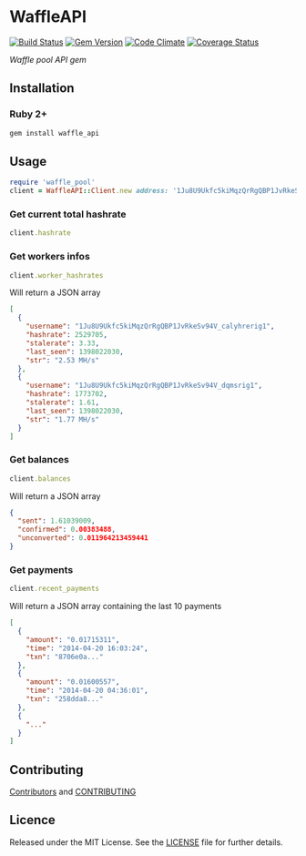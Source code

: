 # WaffleAPI

[![Build Status][travis_img]][travis_url]
[![Gem Version][fury_img]][fury_url]
[![Code Climate][code_climate_img]][code_climate_url]
[![Coverage Status][coveralls_img]][coveralls_url]

_Waffle pool API gem_

## Installation

### Ruby 2+

```ruby
gem install waffle_api
```

## Usage

```ruby
require 'waffle_pool'
client = WaffleAPI::Client.new address: '1Ju8U9Ukfc5kiMqzQrRgQBP1JvRkeSv94V'
```


### Get current total hashrate
```ruby
client.hashrate
```


### Get workers infos

```ruby
client.worker_hashrates
```

Will return a JSON array

```json
[
  {
    "username": "1Ju8U9Ukfc5kiMqzQrRgQBP1JvRkeSv94V_calyhrerig1",
    "hashrate": 2529705,
    "stalerate": 3.33,
    "last_seen": 1398022030,
    "str": "2.53 MH/s"
  },
  {
    "username": "1Ju8U9Ukfc5kiMqzQrRgQBP1JvRkeSv94V_dqmsrig1",
    "hashrate": 1773702,
    "stalerate": 1.61,
    "last_seen": 1398022030,
    "str": "1.77 MH/s"
  }
]
```


### Get balances

```ruby
client.balances
```

Will return a JSON array

```json
{
  "sent": 1.61039009,
  "confirmed": 0.00383488,
  "unconverted": 0.011964213459441
}
```


### Get payments

```ruby
client.recent_payments
```

Will return a JSON array containing the last 10 payments

```json
[
  {
    "amount": "0.01715311",
    "time": "2014-04-20 16:03:24",
    "txn": "8706e0a..."
  },
  {
    "amount": "0.01600557",
    "time": "2014-04-20 04:36:01",
    "txn": "258dda8..."
  },
  {
    "..."
  }
]
```


## Contributing

[Contributors](https://github.com/Calyhre/waffle_api/graphs/contributors) and [CONTRIBUTING](https://github.com/Calyhre/waffle_api/blob/master/CONTRIBUTING.md)

## Licence

Released under the MIT License. See the [LICENSE](https://github.com/Calyhre/waffle_api/blob/master/LICENSE.md) file for further details.

[travis_img]: https://travis-ci.org/Calyhre/waffle_api.svg?branch=master
[travis_url]: https://travis-ci.org/Calyhre/waffle_api
[fury_img]: https://badge.fury.io/rb/waffle_api.svg
[fury_url]: http://badge.fury.io/rb/waffle_api
[code_climate_img]: https://codeclimate.com/github/Calyhre/waffle_api.png
[code_climate_url]: https://codeclimate.com/github/Calyhre/waffle_api
[coveralls_img]: https://coveralls.io/repos/Calyhre/waffle_api/badge.png?branch=master
[coveralls_url]: https://coveralls.io/r/Calyhre/waffle_api?branch=master
